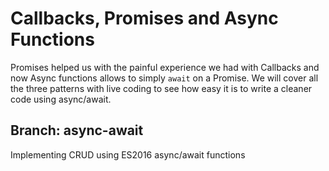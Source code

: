 # Callbacks, Promises and Async Functions

Promises helped us with the painful experience we had with Callbacks and now Async functions allows to simply `await` on a Promise. We will cover all the three patterns with live coding to see how easy it is to write a cleaner code using async/await.

## Branch: async-await
Implementing CRUD using ES2016 async/await functions
